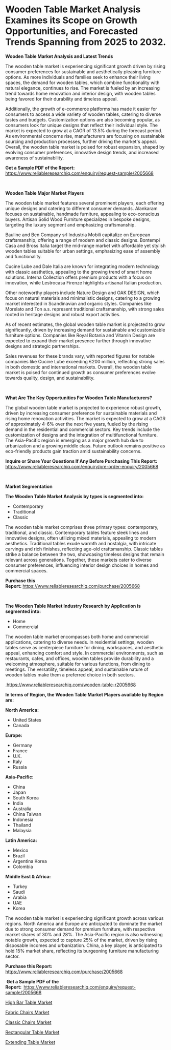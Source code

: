 <p><h1>Wooden Table Market Analysis Examines its Scope on Growth Opportunities, and Forecasted Trends Spanning from 2025 to 2032.</h1></p><p><strong>Wooden Table Market Analysis and Latest Trends</strong></p>
<p><p>The wooden table market is experiencing significant growth driven by rising consumer preferences for sustainable and aesthetically pleasing furniture options. As more individuals and families seek to enhance their living spaces, the demand for wooden tables, which combine functionality with natural elegance, continues to rise. The market is fueled by an increasing trend towards home renovation and interior design, with wooden tables being favored for their durability and timeless appeal.</p><p>Additionally, the growth of e-commerce platforms has made it easier for consumers to access a wide variety of wooden tables, catering to diverse tastes and budgets. Customization options are also becoming popular, as consumers look for unique designs that reflect their individual style. The market is expected to grow at a CAGR of 13.5% during the forecast period. As environmental concerns rise, manufacturers are focusing on sustainable sourcing and production processes, further driving the market's appeal. Overall, the wooden table market is poised for robust expansion, shaped by evolving consumer preferences, innovative design trends, and increased awareness of sustainability.</p></p>
<p><strong>Get a Sample PDF of the Report:&nbsp;</strong> <a href="https://www.reliableresearchiq.com/enquiry/request-sample/2005668?utm_campaign=1087&utm_medium=2&utm_source=Github&utm_content=ia&utm_term=09022025&utm_id=wooden-table">https://www.reliableresearchiq.com/enquiry/request-sample/2005668</a></p>
<p>&nbsp;</p>
<p><strong>Wooden Table Major Market Players</strong></p>
<p><p>The wooden table market features several prominent players, each offering unique designs and catering to different consumer demands. Alankaram focuses on sustainable, handmade furniture, appealing to eco-conscious buyers. Artisan Solid Wood Furniture specializes in bespoke designs, targeting the luxury segment and emphasizing craftsmanship.</p><p>Bauline and Ben Company srl Industria Mobili capitalize on European craftsmanship, offering a range of modern and classic designs. Bontempi Casa and Bross Italia target the mid-range market with affordable yet stylish wooden tables suitable for urban settings, emphasizing ease of assembly and functionality. </p><p>Cucine Lube and Dale Italia are known for integrating modern technology with classic aesthetics, appealing to the growing trend of smart home solutions. Interna Collection offers premium products with a focus on innovation, while Lestrocasa Firenze highlights artisanal Italian production.</p><p>Other noteworthy players include Nature Design and OAK DESIGN, which focus on natural materials and minimalistic designs, catering to a growing market interested in Scandinavian and organic styles. Companies like Morelato and Ton a.s. represent traditional craftsmanship, with strong sales rooted in heritage designs and robust export activities.</p><p>As of recent estimates, the global wooden table market is projected to grow significantly, driven by increasing demand for sustainable and customizable furniture options. Companies like Royal Botania and Vitamin Design are expected to expand their market presence further through innovative designs and strategic partnerships. </p><p>Sales revenues for these brands vary, with reported figures for notable companies like Cucine Lube exceeding €200 million, reflecting strong sales in both domestic and international markets. Overall, the wooden table market is poised for continued growth as consumer preferences evolve towards quality, design, and sustainability.</p></p>
<p>&nbsp;</p>
<p><strong>What Are The Key Opportunities For Wooden Table Manufacturers?</strong></p>
<p><p>The global wooden table market is projected to experience robust growth, driven by increasing consumer preference for sustainable materials and rising home renovation activities. The market is expected to grow at a CAGR of approximately 4-6% over the next five years, fueled by the rising demand in the residential and commercial sectors. Key trends include the customization of designs and the integration of multifunctional furniture. The Asia-Pacific region is emerging as a major growth hub due to urbanization and a growing middle class. Future outlook remains positive as eco-friendly products gain traction amid sustainability concerns.</p></p>
<p><strong>Inquire or Share Your Questions If Any Before Purchasing This Report:</strong> <a href="https://www.reliableresearchiq.com/enquiry/pre-order-enquiry/2005668?utm_campaign=1087&utm_medium=2&utm_source=Github&utm_content=ia&utm_term=09022025&utm_id=wooden-table">https://www.reliableresearchiq.com/enquiry/pre-order-enquiry/2005668</a></p>
<p>&nbsp;</p>
<p><strong>Market Segmentation</strong></p>
<p><strong>The Wooden Table Market Analysis by types is segmented into:</strong></p>
<p><ul><li>Contemporary</li><li>Traditional</li><li>Classic</li></ul></p>
<p><p>The wooden table market comprises three primary types: contemporary, traditional, and classic. Contemporary tables feature sleek lines and innovative designs, often utilizing mixed materials, appealing to modern aesthetics. Traditional tables exude warmth and nostalgia, with intricate carvings and rich finishes, reflecting age-old craftsmanship. Classic tables strike a balance between the two, showcasing timeless designs that remain relevant across generations. Together, these markets cater to diverse consumer preferences, influencing interior design choices in homes and commercial spaces.</p></p>
<p><strong>Purchase this Report:&nbsp;</strong><a href="https://www.reliableresearchiq.com/purchase/2005668?utm_campaign=1087&utm_medium=2&utm_source=Github&utm_content=ia&utm_term=09022025&utm_id=wooden-table">https://www.reliableresearchiq.com/purchase/2005668</a></p>
<p>&nbsp;</p>
<p><strong>The Wooden Table Market Industry Research by Application is segmented into:</strong></p>
<p><ul><li>Home</li><li>Commercial</li></ul></p>
<p><p>The wooden table market encompasses both home and commercial applications, catering to diverse needs. In residential settings, wooden tables serve as centerpiece furniture for dining, workspaces, and aesthetic appeal, enhancing comfort and style. In commercial environments, such as restaurants, cafes, and offices, wooden tables provide durability and a welcoming atmosphere, suitable for various functions, from dining to meetings. The versatility, timeless appeal, and sustainable nature of wooden tables make them a preferred choice in both sectors.</p></p>
<p><a href="https://www.reliableresearchiq.com/wooden-table-r2005668?utm_campaign=1087&utm_medium=2&utm_source=Github&utm_content=ia&utm_term=09022025&utm_id=wooden-table">&nbsp;https://www.reliableresearchiq.com/wooden-table-r2005668</a></p>
<p><strong>In terms of Region, the Wooden Table Market Players available by Region are:</strong></p>
<p>
    <p> <strong> North America: </strong>
        <ul>
            <li>United States</li>
            <li>Canada</li>
        </ul>
        </p> 
    <p> <strong> Europe: </strong>
        <ul>
            <li>Germany</li>
            <li>France</li>
            <li>U.K.</li>
            <li>Italy</li>
            <li>Russia</li>
        </ul>
        </p> 
    <p> <strong> Asia-Pacific: </strong>
        <ul>
            <li>China</li>
            <li>Japan</li>
            <li>South Korea</li>
            <li>India</li>
            <li>Australia</li>
            <li>China Taiwan</li>
            <li>Indonesia</li>
            <li>Thailand</li>
            <li>Malaysia</li>
        </ul>
        </p> 
    <p> <strong> Latin America: </strong>
        <ul>
            <li>Mexico</li>
            <li>Brazil</li>
            <li>Argentina Korea</li>
            <li>Colombia</li>
        </ul>
        </p> 
    <p> <strong> Middle East & Africa: </strong>
        <ul>
            <li>Turkey</li>
            <li>Saudi</li>
            <li>Arabia</li>
            <li>UAE</li>
            <li>Korea</li>
        </ul>
    </p>
    </p>
<p><p>The wooden table market is experiencing significant growth across various regions. North America and Europe are anticipated to dominate the market due to strong consumer demand for premium furniture, with respective market shares of 30% and 28%. The Asia-Pacific region is also witnessing notable growth, expected to capture 25% of the market, driven by rising disposable incomes and urbanization. China, a key player, is anticipated to hold 15% market share, reflecting its burgeoning furniture manufacturing sector.</p></p>
<p><strong>Purchase this Report: </strong><a href="https://www.reliableresearchiq.com/purchase/2005668?utm_campaign=1087&utm_medium=2&utm_source=Github&utm_content=ia&utm_term=09022025&utm_id=wooden-table">https://www.reliableresearchiq.com/purchase/2005668</a></p>
<p>&nbsp;<strong>Get a Sample PDF of the Report:&nbsp;&nbsp;</strong><a href="https://www.reliableresearchiq.com/enquiry/request-sample/2005668?utm_campaign=1087&utm_medium=2&utm_source=Github&utm_content=ia&utm_term=09022025&utm_id=wooden-table">https://www.reliableresearchiq.com/enquiry/request-sample/2005668</a></p>
<p><strong></strong></p>
<p><p><a href="https://github.com/parissqabaka3/Market-Research-Report-List-1/blob/main/high-bar-table-market.md?utm_campaign=1087&utm_medium=2&utm_source=Github&utm_content=ia&utm_term=09022025&utm_id=wooden-table">High Bar Table Market</a></p><p><a href="https://github.com/nacrehuipie/Market-Research-Report-List-1/blob/main/fabric-chairs-market.md?utm_campaign=1087&utm_medium=2&utm_source=Github&utm_content=ia&utm_term=09022025&utm_id=wooden-table">Fabric Chairs Market</a></p><p><a href="https://github.com/urticagebbia/Market-Research-Report-List-1/blob/main/classic-chairs-market.md?utm_campaign=1087&utm_medium=2&utm_source=Github&utm_content=ia&utm_term=09022025&utm_id=wooden-table">Classic Chairs Market</a></p><p><a href="https://github.com/thuaaduriim/Market-Research-Report-List-1/blob/main/rectangular-table-market.md?utm_campaign=1087&utm_medium=2&utm_source=Github&utm_content=ia&utm_term=09022025&utm_id=wooden-table">Rectangular Table Market</a></p><p><a href="https://github.com/poznerfulden73/Market-Research-Report-List-1/blob/main/extending-table-market.md?utm_campaign=1087&utm_medium=2&utm_source=Github&utm_content=ia&utm_term=09022025&utm_id=wooden-table">Extending Table Market</a></p></p>